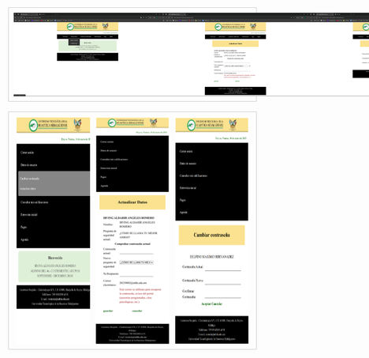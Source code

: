 <div style="display: flex; justify-content: space-around; margin-bottom: 20px; border: 1px solid #ccc; padding: 10px;">
  <img src="src/captura(1.1).png" alt="Texto alternativo 1" width="300">
  <img src="src/captura(2.1).png" alt="Texto alternativo 2" width="300">
  <img src="src/captura(3.1).png" alt="Texto alternativo 3" width="300">
</div>
<div style="display: flex; justify-content: space-around; margin-bottom: 20px; border: 1px solid #ccc; padding: 10px;">
  <img src="src/captura(1).png" alt="Texto alternativo 4" width="150">
  <img src="src/captura(2).png" alt="Texto alternativo 5" width="150">
  <img src="src/captura(3).png" alt="Texto alternativo 6" width="150">
</div>
